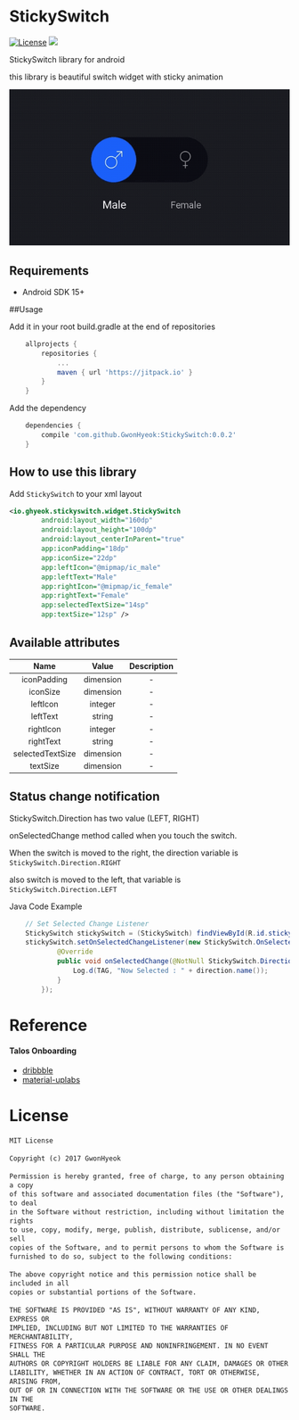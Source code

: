 # StickySwitch

[![License](http://img.shields.io/badge/license-MIT-green.svg?style=flat)]()
[![](https://jitpack.io/v/GwonHyeok/StickySwitch.svg)](https://jitpack.io/#GwonHyeok/StickySwitch)

StickySwitch library for android

this library is beautiful switch widget with sticky animation

![Image of Preview](./preview.gif)

## Requirements
- Android SDK 15+

##Usage

Add it in your root build.gradle at the end of repositories
```Groovy
	allprojects {
		repositories {
			...
			maven { url 'https://jitpack.io' }
		}
	}
```

Add the dependency
```Groovy
    dependencies {
        compile 'com.github.GwonHyeok:StickySwitch:0.0.2'
	}
```

## How to use this library
Add `StickySwitch` to your xml layout
```xml
<io.ghyeok.stickyswitch.widget.StickySwitch
        android:layout_width="160dp"
        android:layout_height="100dp"
        android:layout_centerInParent="true"
        app:iconPadding="18dp"
        app:iconSize="22dp"
        app:leftIcon="@mipmap/ic_male"
        app:leftText="Male"
        app:rightIcon="@mipmap/ic_female"
        app:rightText="Female"
        app:selectedTextSize="14sp"
        app:textSize="12sp" />
```

## Available attributes
|       Name       |   Value   | Description |
|:----------------:|:---------:|:-----------:|
|    iconPadding   | dimension |      -      |
|     iconSize     | dimension |      -      |
|     leftIcon     |  integer  |      -      |
|     leftText     |   string  |      -      |
|     rightIcon    |  integer  |      -      |
|     rightText    |   string  |      -      |
| selectedTextSize | dimension |      -      |
|     textSize     | dimension |      -      |

## Status change notification
StickySwitch.Direction has two value (LEFT, RIGHT)

onSelectedChange method called when you touch the switch.

When the switch is moved to the right, the direction variable is `StickySwitch.Direction.RIGHT`

also switch is moved to the left, that variable is `StickySwitch.Direction.LEFT`

Java Code Example
```java
    // Set Selected Change Listener
    StickySwitch stickySwitch = (StickySwitch) findViewById(R.id.sticky_switch);
    stickySwitch.setOnSelectedChangeListener(new StickySwitch.OnSelectedChangeListener() {
            @Override
            public void onSelectedChange(@NotNull StickySwitch.Direction direction) {
                Log.d(TAG, "Now Selected : " + direction.name());
            }
        });
```

# Reference
#### Talos Onboarding
   - [dribbble](https://dribbble.com/shots/3047204-Talos-Onboarding)
   - [material-uplabs](https://material.uplabs.com/posts/talos-onboarding)

# License
```
MIT License

Copyright (c) 2017 GwonHyeok

Permission is hereby granted, free of charge, to any person obtaining a copy
of this software and associated documentation files (the "Software"), to deal
in the Software without restriction, including without limitation the rights
to use, copy, modify, merge, publish, distribute, sublicense, and/or sell
copies of the Software, and to permit persons to whom the Software is
furnished to do so, subject to the following conditions:

The above copyright notice and this permission notice shall be included in all
copies or substantial portions of the Software.

THE SOFTWARE IS PROVIDED "AS IS", WITHOUT WARRANTY OF ANY KIND, EXPRESS OR
IMPLIED, INCLUDING BUT NOT LIMITED TO THE WARRANTIES OF MERCHANTABILITY,
FITNESS FOR A PARTICULAR PURPOSE AND NONINFRINGEMENT. IN NO EVENT SHALL THE
AUTHORS OR COPYRIGHT HOLDERS BE LIABLE FOR ANY CLAIM, DAMAGES OR OTHER
LIABILITY, WHETHER IN AN ACTION OF CONTRACT, TORT OR OTHERWISE, ARISING FROM,
OUT OF OR IN CONNECTION WITH THE SOFTWARE OR THE USE OR OTHER DEALINGS IN THE
SOFTWARE.
```

